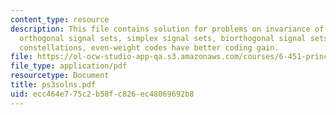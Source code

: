 ```yaml
---
content_type: resource
description: This file contains solution for problems on invariance of coding gain,
  orthogonal signal sets, simplex signal sets, biorthogonal signal sets, small nonbinary
  constellations, even-weight codes have better coding gain.
file: https://ol-ocw-studio-app-qa.s3.amazonaws.com/courses/6-451-principles-of-digital-communication-ii-spring-2005/ecc464e775c2b58fc826ec48069692b8_ps3solns.pdf
file_type: application/pdf
resourcetype: Document
title: ps3solns.pdf
uid: ecc464e7-75c2-b58f-c826-ec48069692b8
---
```

